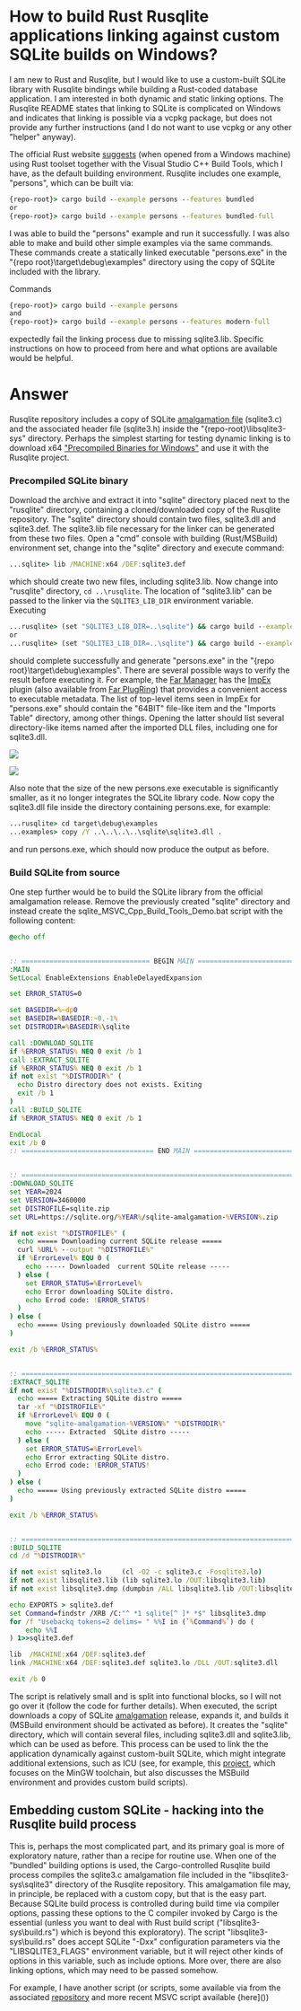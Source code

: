 # How to build Rust Rusqlite applications linking against custom SQLite builds on Windows?

I am new to Rust and Rusqlite, but I would like to use a custom-built SQLite library with Rusqlite bindings while building a Rust-coded database application. I am interested in both dynamic and static linking options. The Rusqlite README states that linking to SQLite is complicated on Windows and indicates that linking is possible via a vcpkg package, but does not provide any further instructions (and I do not want to use vcpkg or any other "helper" anyway).

The official Rust website [suggests](https://rust-lang.org/tools/install) (when opened from a Windows machine) using Rust toolset together with the  Visual Studio C++ Build Tools, which I have, as the default building environment. Rusqlite includes one example, "persons", which can be built via:

```cmd
{repo-root}> cargo build --example persons --features bundled
or
{repo-root}> cargo build --example persons --features bundled-full
```

I was able to build the "persons" example and run it successfully. I was also able to make and build other simple examples via the same commands. These commands create a statically linked executable "persons.exe" in the "{repo root}\\target\\debug\\examples" directory using the copy of SQLite included with the library.

Commands

```cmd
{repo-root}> cargo build --example persons
and
{repo-root}> cargo build --example persons --features modern-full
```

expectedly fail the linking process due to missing sqlite3.lib. Specific instructions on how to proceed from here and what options are available would be helpful. 

# Answer

Rusqlite repository includes a copy of SQLite [amalgamation file](https://sqlite.org/amalgamation.html) (sqlite3.c) and the associated header file (sqlite3.h) inside the "{repo-root}\\libsqlite3-sys" directory. Perhaps the simplest starting for testing dynamic linking is to download x64 ["Precompiled Binaries for Windows"](https://sqlite.org/download.html#win32) and use it with the Rusqlite project.

### Precompiled SQLite binary

Download the archive and extract it into "sqlite" directory placed next to the "rusqlite" directory, containing a cloned/downloaded copy of the Rusqlite repository. The "sqlite" directory should contain two files, sqlite3.dll and sqlite3.def. The sqlite3.lib file necessary for the linker can be generated from these two files. Open a "cmd" console with building (Rust/MSBuild) environment set, change into the "sqlite" directory and execute command:

```bat
...sqlite> lib /MACHINE:x64 /DEF:sqlite3.def
```

which should create two new files, including sqlite3.lib. Now change into "rusqlite" directory, `cd ..\rusqlite`. The location of "sqlite3.lib" can be passed to the linker via the `SQLITE3_LIB_DIR` environment variable. Executing

```bat
...rusqlite> (set "SQLITE3_LIB_DIR=..\sqlite") && cargo build --example persons
or
...rusqlite> (set "SQLITE3_LIB_DIR=..\sqlite") && cargo build --example persons --features modern-full
```

should complete successfully and generate  "persons.exe" in the "{repo root}\\target\\debug\\examples". There are several possible ways to verify the result before executing it. For example, the [Far Manager](https://farmanager.com/index.php?l=en) has the [ImpEx](https://github.com/Maximus5/FarPlugins/tree/master/ImpEx) plugin (also available from [Far PlugRing](https://plugring.farmanager.com/plugin.php?pid=790)) that provides a convenient access to executable metadata. The list of top-level items seen in ImpEx for "persons.exe" should contain the "64BIT" file-like item and the "Imports Table" directory, among other things. Opening the latter should list several directory-like items named after the imported DLL files, including one for sqlite3.dll.

![](https://raw.github.com/pchemguy/SQLPage-Demo/main/Custom%20Builds%20of%20Rusqlite/img/Far-ImpEx-Top.png)

![](https://raw.github.com/pchemguy/SQLPage-Demo/main/Custom%20Builds%20of%20Rusqlite/img/Far-ImpEx-Imports.png)

Also note that the size of the new persons.exe executable is significantly smaller, as it no longer integrates the SQLite library code. Now copy the sqlite3.dll file inside the directory containing persons.exe, for example:

```bat
...rusqlite> cd target\debug\examples
...examples> copy /Y ..\..\..\..\sqlite\sqlite3.dll .
```

and run persons.exe, which should now produce the output as before.

### Build SQLite from source

One step further would be to build the SQLite library from the official amalgamation release. Remove the previously created "sqlite" directory and instead create the sqlite_MSVC_Cpp_Build_Tools_Demo.bat script with the following content:

```bat
@echo off


:: ================================ BEGIN MAIN ================================
:MAIN
SetLocal EnableExtensions EnableDelayedExpansion

set ERROR_STATUS=0

set BASEDIR=%~dp0
set BASEDIR=%BASEDIR:~0,-1%
set DISTRODIR=%BASEDIR%\sqlite

call :DOWNLOAD_SQLITE
if %ERROR_STATUS% NEQ 0 exit /b 1
call :EXTRACT_SQLITE
if %ERROR_STATUS% NEQ 0 exit /b 1
if not exist "%DISTRODIR%" (
  echo Distro directory does not exists. Exiting
  exit /b 1
)
call :BUILD_SQLITE
if %ERROR_STATUS% NEQ 0 exit /b 1

EndLocal
exit /b 0
:: ================================= END MAIN =================================


:: ============================================================================
:DOWNLOAD_SQLITE
set YEAR=2024
set VERSION=3460000
set DISTROFILE=sqlite.zip
set URL=https://sqlite.org/%YEAR%/sqlite-amalgamation-%VERSION%.zip

if not exist "%DISTROFILE%" (
  echo ===== Downloading current SQLite release =====
  curl %URL% --output "%DISTROFILE%"
  if %ErrorLevel% EQU 0 (
    echo ----- Downloaded  current SQLite release -----
  ) else (
    set ERROR_STATUS=%ErrorLevel%
    echo Error downloading SQLite distro.
    echo Errod code: !ERROR_STATUS!
  )
) else (
  echo ===== Using previously downloaded SQLite distro =====
)

exit /b %ERROR_STATUS%


:: ============================================================================
:EXTRACT_SQLITE
if not exist "%DISTRODIR%\sqlite3.c" (
  echo ===== Extracting SQLite distro =====
  tar -xf "%DISTROFILE%"
  if %ErrorLevel% EQU 0 (
    move "sqlite-amalgamation-%VERSION%" "%DISTRODIR%"
    echo ----- Extracted  SQLite distro -----
  ) else (
    set ERROR_STATUS=%ErrorLevel%
    echo Error extracting SQLite distro.
    echo Errod code: !ERROR_STATUS!
  )
) else (
  echo ===== Using previously extracted SQLite distro =====
)

exit /b %ERROR_STATUS%


:: ============================================================================
:BUILD_SQLITE
cd /d "%DISTRODIR%"

if not exist sqlite3.lo     (cl -O2 -c sqlite3.c -Fosqlite3.lo)
if not exist libsqlite3.lib (lib sqlite3.lo /OUT:libsqlite3.lib)
if not exist libsqlite3.dmp (dumpbin /ALL libsqlite3.lib /OUT:libsqlite3.dmp)

echo EXPORTS > sqlite3.def
set Command=findstr /XRB /C:"^ *1 sqlite[^ ]* *$" libsqlite3.dmp
for /f "Usebackq tokens=2 delims= " %%I in (`%Command%`) do (
    echo %%I
) 1>>sqlite3.def

lib  /MACHINE:x64 /DEF:sqlite3.def
link /MACHINE:x64 /DEF:sqlite3.def sqlite3.lo /DLL /OUT:sqlite3.dll

exit /b 0
```

The script is relatively small and is split into functional blocks, so I will not go over it (follow the code for further details). When executed, the script downloads a copy of SQLite [amalgamation](https://sqlite.org/amalgamation.html) release, expands it, and builds it (MSBuild environment should be activated as before). It creates the "sqlite" directory, which will contain several files, including sqlite3.dll and sqlite3.lib, which can be used as before. This process can be used to link the the application dynamically against custom-built SQLite, which might integrate additional extensions, such as ICU (see, for example, this [project](https://pchemguy.github.io/SQLite-ICU-MinGW/repo-scripts), which focuses on the MinGW toolchain, but also discusses the MSBuild environment and provides custom build scripts).

## Embedding custom SQLite - hacking into the Rusqlite build process

This is, perhaps the most complicated part, and its primary goal is more of exploratory nature, rather than a recipe for routine use. When one of the "bundled" building options is used, the Cargo-controlled Rusqlite build process compiles the sqlite3.c amalgamation file included in the "libsqlite3-sys\\sqlite3" directory of the Rusqlite repository. This amalgamation file may, in principle, be replaced with a custom copy, but that is the easy part. Because SQLite build process is controlled during build time via compiler options, passing these options to the C compiler invoked by Cargo is the essential (unless you want to deal with Rust build script ("libsqlite3-sys\\build.rs") which is beyond this exploratory). The script "libsqlite3-sys\\build.rs" does accept SQLite "-Dxx" configuration parameters via the "LIBSQLITE3_FLAGS" environment variable, but it will reject other kinds of options in this variable, such as include options. More over, there are also linking options, which may need to be passed somehow.

For example, I have another script (or scripts, some available via from the associated [repository](https://pchemguy.github.io/SQLite-ICU-MinGW/) and more recent MSVC script available {here]())

